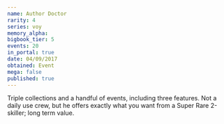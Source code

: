 ```yaml
---
name: Author Doctor
rarity: 4
series: voy
memory_alpha:
bigbook_tier: 5
events: 20
in_portal: true
date: 04/09/2017
obtained: Event
mega: false
published: true
---
```


Triple collections and a handful of events, including three features. Not a daily use crew, but he offers exactly what you want from a Super Rare 2-skiller; long term value.
